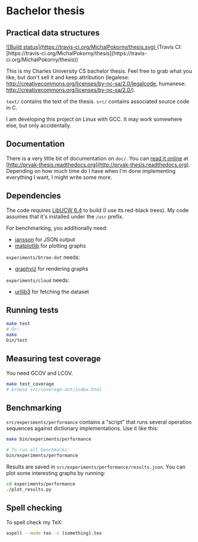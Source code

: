 # Bachelor thesis
## Practical data structures

<a href="https://travis-ci.org/MichalPokorny/thesis">
![Build status](https://travis-ci.org/MichalPokorny/thesis.svg)
</a> (Travis CI: [https://travis-ci.org/MichalPokorny/thesis](https://travis-ci.org/MichalPokorny/thesis))

This is my Charles University CS bachelor thesis.
Feel free to grab what you like, but don't sell it and keep attribution
(legalese: http://creativecommons.org/licenses/by-nc-sa/2.0/legalcode,
 humanese: http://creativecommons.org/licenses/by-nc-sa/2.0/).

`text/` contains the text of the thesis. `src/` contains associated source
code in C.

I am developing this project on Linux with GCC. It may work somewhere else,
but only accidentally.

## Documentation
There is a very little bit of documentation on `doc/`. You can [read it
online](http://prvak-thesis.readthedocs.org) at
[http://prvak-thesis.readthedocs.org](http://prvak-thesis.readthedocs.org).
Depending on how much time do I have when I'm done implementing everything
I want, I might write some more.

## Dependencies
The code requires [LibUCW 6.4](http://www.ucw.cz/libucw/) to build (I use its
red-black trees). My code assumes that it's installed under the `/usr` prefix.

For benchmarking, you additionally need:
* [jansson](http://www.digip.org/jansson/) for JSON output
* [matplotlib](http://matplotlib.org/) for plotting graphs

`experiments/btree-dot` needs:
* [graphviz](http://www.graphviz.org/) for rendering graphs

`experiments/cloud` needs:
* [urllib3](https://urllib3.readthedocs.org/) for fetching the dataset

## Running tests
```bash
make test
# Or:
make
bin/test
```

## Measuring test coverage
You need GCOV and LCOV.
```bash
make test_coverage
# browse src/coverage-out/index.html
```

## Benchmarking
`src/experiments/performance` contains a "script" that runs several operation
sequences against dictionary implementations. Use it like this:
```bash
make bin/experiments/performance

# To run all benchmarks:
bin/experiments/performance
```

Results are saved in `src/experiments/performance/results.json`. You can plot
some interesting graphs by running:
```bash
cd experiments/performance
./plot_results.py
```

## Spell checking
To spell check my TeX:
```bash
aspell --mode tex -c (something).tex
```
